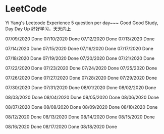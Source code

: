 # LeetCode
Yi Yang's Leetcode Experience 5 question per day~~~
Good Good Study, Day Day Up
好好学习，天天向上

07/09/2020 Done    07/10/2020 Done    07/12/2020 Done    07/13/2020 Done

07/14/2020 Done    07/15/2020 Done    07/16/2020 Done    07/17/2020 Done

07/18/2020 Done    07/19/2020 Done    07/20/2020 Done    07/21/2020 Done

07/22/2020 Done    07/23/2020 Done    07/24/2020 Done    07/25/2020 Done

07/26/2020 Done    07/27/2020 Done    07/28/2020 Done    07/29/2020 Done

07/30/2020 Done    07/31/2020 Done    08/01/2020 Done    08/02/2020 Done

08/03/2020 Done    08/04/2020 Done    08/05/2020 Done    08/06/2020 Done

08/07/2020 Done    08/08/2020 Done    08/09/2020 Done    08/10/2020 Done

08/12/2020 Done    08/13/2020 Done    08/14/2020 Done    08/15/2020 Done

08/16/2020 Done    08/17/2020 Done    08/18/2020 Done


